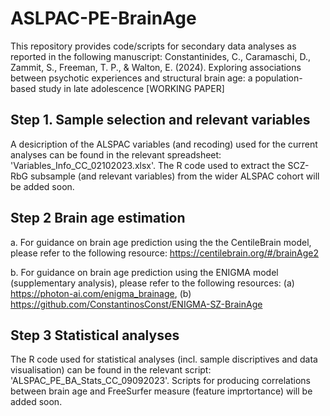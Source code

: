 # ASLPAC-PE-BrainAge
This repository provides code/scripts for secondary data analyses as reported in the following manuscript: Constantinides, C., Caramaschi, D., Zammit, S., Freeman, T. P., &amp; Walton, E. (2024). Exploring associations between psychotic experiences and structural brain age: a population-based study in late adolescence [WORKING PAPER]

## Step 1. Sample selection and relevant variables
A desicription of the ALSPAC variables (and recoding) used for the current analyses can be found in the relevant spreadsheet: 'Variables_Info_CC_02102023.xlsx'. The R code used to extract the SCZ-RbG subsample (and relevant variables) from the wider ALSPAC cohort will be added soon.

## Step 2 Brain age estimation

a. For guidance on brain age prediction using the the CentileBrain model, please refer to the following resource: https://centilebrain.org/#/brainAge2

b. For guidance on brain age prediction using the ENIGMA model (supplementary analysis), please refer to the following resources: (a) https://photon-ai.com/enigma_brainage, (b) https://github.com/ConstantinosConst/ENIGMA-SZ-BrainAge

## Step 3 Statistical analyses

The R code used for statistical analyses (incl. sample discriptives and data visualisation) can be found in the relevant script: 'ALSPAC_PE_BA_Stats_CC_09092023'. Scripts for producing correlations between brain age and FreeSurfer measure (feature imprtortance) will be added soon. 
